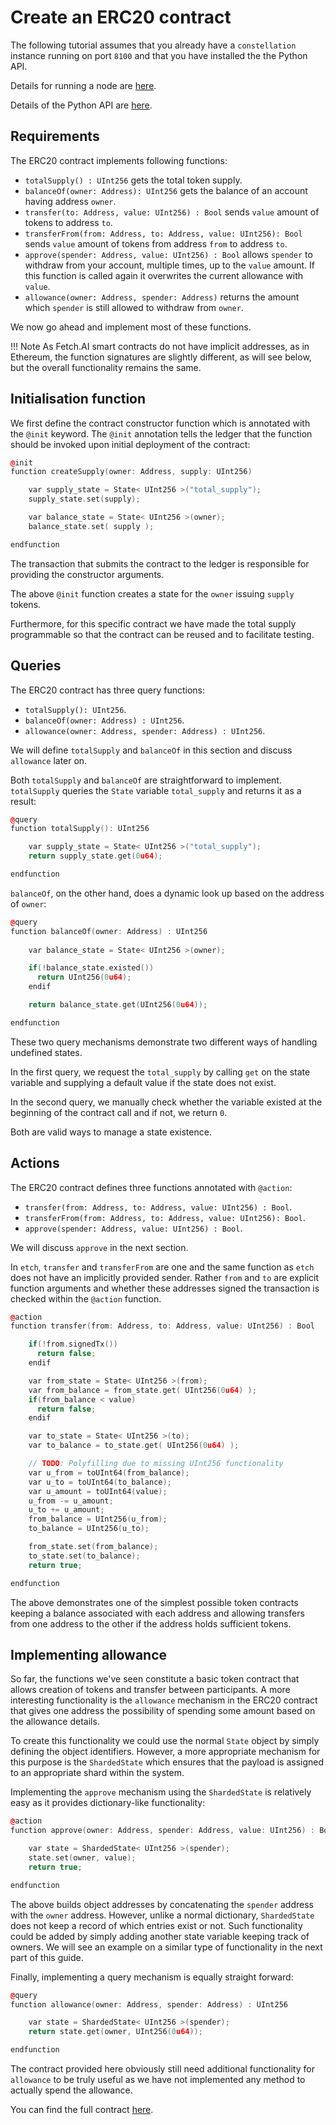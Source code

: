 # Create an ERC20 contract

The following tutorial assumes that you already have a `constellation` instance running on port `8100` and that you have installed the the Python API.

Details for running a node are <a href="../../getting-started/run-a-node/" target=_blank>here</a>.

Details of the Python API are <a href="../../getting-started/python-api-install/" target=_blank>here</a>.


## Requirements

The ERC20 contract implements following functions:

- `totalSupply() : UInt256` gets the total token supply.
- `balanceOf(owner: Address): UInt256` gets the balance of an account having address `owner`.
- `transfer(to: Address, value: UInt256) : Bool` sends `value` amount of tokens to address `to`.
- `transferFrom(from: Address, to: Address, value: UInt256): Bool` sends `value` amount of tokens from address `from` to address `to`.
- `approve(spender: Address, value: UInt256) : Bool` allows `spender` to withdraw from your account, multiple times, up to the `value` amount. If this function is called again it overwrites the current allowance with `value`.
- `allowance(owner: Address, spender: Address)` returns the amount which `spender` is still allowed to withdraw from `owner`.

We now go ahead and implement most of these functions. 

!!! Note
    As Fetch.AI smart contracts do not have implicit addresses, as in Ethereum, the function signatures are slightly different, as  will see below, but the overall functionality remains the same.


## Initialisation function

We first define the contract constructor function which is annotated with the `@init` keyword. The `@init` annotation tells the ledger that the function should be invoked upon initial deployment of the contract:

``` c++
@init
function createSupply(owner: Address, supply: UInt256)

    var supply_state = State< UInt256 >("total_supply");  
    supply_state.set(supply);

    var balance_state = State< UInt256 >(owner);
    balance_state.set( supply );

endfunction
```

The transaction that submits the contract to the ledger is responsible for providing the constructor arguments. 

The above `@init` function creates a state for the `owner` issuing `supply` tokens. 

Furthermore, for this specific contract we have made the total supply programmable so that the contract can be reused and to facilitate testing.


## Queries

The ERC20 contract has three query functions: 

* `totalSupply(): UInt256`.
* `balanceOf(owner: Address) : UInt256`.
* `allowance(owner: Address, spender: Address) : UInt256`.

We will define `totalSupply` and `balanceOf` in this section and discuss `allowance` later on.

Both `totalSupply` and `balanceOf` are straightforward to implement. `totalSupply` queries the `State` variable `total_supply` and returns it as a result:

``` c++
@query
function totalSupply(): UInt256

    var supply_state = State< UInt256 >("total_supply"); 
    return supply_state.get(0u64); 

endfunction
```

`balanceOf`, on the other hand, does a dynamic look up based on the address of `owner`:

``` c++
@query
function balanceOf(owner: Address) : UInt256
  
    var balance_state = State< UInt256 >(owner);

    if(!balance_state.existed())
      return UInt256(0u64);
    endif

    return balance_state.get(UInt256(0u64));

endfunction
```

These two query mechanisms demonstrate two different ways of handling undefined states. 

In the first query, we request the `total_supply` by calling `get` on the state variable and supplying a default value if the state does not exist. 

In the second query, we manually check whether the variable existed at the beginning of the contract call and if not, we return `0`. 

Both are valid ways to manage a state existence.



## Actions

The ERC20 contract defines three functions annotated with `@action`:

* `transfer(from: Address, to: Address, value: UInt256) : Bool`. 
* `transferFrom(from: Address, to: Address, value: UInt256): Bool`.
* `approve(spender: Address, value: UInt256) : Bool`. 

We will discuss `approve` in the next section. 

In `etch`, `transfer` and `transferFrom` are one and the same function as `etch` does not have an implicitly provided sender. Rather `from` and `to` are explicit function arguments and whether these addresses signed the transaction is checked within the `@action` function.

``` c++
@action
function transfer(from: Address, to: Address, value: UInt256) : Bool

    if(!from.signedTx())
      return false;
    endif

    var from_state = State< UInt256 >(from);
    var from_balance = from_state.get( UInt256(0u64) );
    if(from_balance < value)
      return false;
    endif

    var to_state = State< UInt256 >(to);
    var to_balance = to_state.get( UInt256(0u64) );

    // TODO: Polyfilling due to missing UInt256 functionality
    var u_from = toUInt64(from_balance);  
    var u_to = toUInt64(to_balance);
    var u_amount = toUInt64(value);
    u_from -= u_amount;
    u_to += u_amount;
    from_balance = UInt256(u_from);
    to_balance = UInt256(u_to);  

    from_state.set(from_balance);
    to_state.set(to_balance);
    return true;

endfunction
```

The above demonstrates one of the simplest possible token contracts keeping a balance associated with each address and allowing transfers from one address to the other if the address holds sufficient tokens.


## Implementing allowance

So far, the functions we've seen constitute a basic token contract that allows creation of tokens and transfer between participants. A more interesting functionality is the `allowance` mechanism in the ERC20 contract that gives one address the possibility of spending some amount based on the allowance details. 

To create this functionality we could use the normal `State` object by simply defining the object identifiers. However, a more appropriate mechanism for this purpose is the `ShardedState` which ensures that the payload is assigned to an appropriate shard within the system. 

Implementing the `approve` mechanism using the `ShardedState` is relatively easy as it provides dictionary-like functionality:

``` c++
@action
function approve(owner: Address, spender: Address, value: UInt256) : Bool

    var state = ShardedState< UInt256 >(spender);
    state.set(owner, value); 
    return true;

endfunction
```

The above builds object addresses by concatenating the `spender` address with the `owner` address. However, unlike a normal dictionary, `ShardedState` does not keep a record of which entries exist or not. Such functionality could be added by simply adding another state variable keeping track of owners. We will see an example on a similar type of functionality in the next part of this guide.

Finally, implementing a query mechanism is equally straight forward:

``` c++
@query
function allowance(owner: Address, spender: Address) : UInt256

    var state = ShardedState< UInt256 >(spender);
    return state.get(owner, UInt256(0u64));

endfunction
```

The contract provided here obviously still need additional functionality for `allowance` to be truly useful as we have not implemented any method to actually spend the allowance. 

You can find the full contract <a href="https://github.com/fetchai/etch-examples/blob/master/02_erc20/contract.etch" target=_blank>here</a>.

<br/>